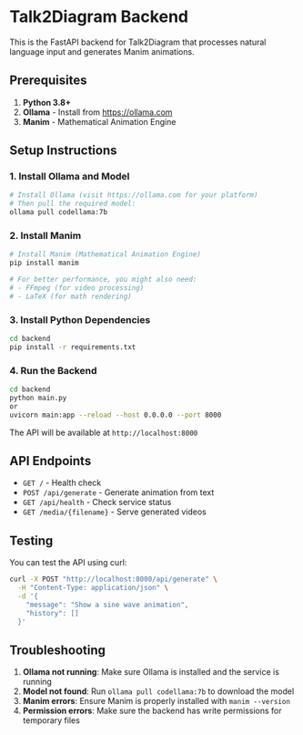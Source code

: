 # Talk2Diagram Backend

This is the FastAPI backend for Talk2Diagram that processes natural language input and generates Manim animations.

## Prerequisites

1. **Python 3.8+**
2. **Ollama** - Install from https://ollama.com
3. **Manim** - Mathematical Animation Engine

## Setup Instructions

### 1. Install Ollama and Model
```bash
# Install Ollama (visit https://ollama.com for your platform)
# Then pull the required model:
ollama pull codellama:7b
```

### 2. Install Manim
```bash
# Install Manim (Mathematical Animation Engine)
pip install manim

# For better performance, you might also need:
# - FFmpeg (for video processing)
# - LaTeX (for math rendering)
```

### 3. Install Python Dependencies
```bash
cd backend
pip install -r requirements.txt
```

### 4. Run the Backend
```bash
cd backend
python main.py
or 
uvicorn main:app --reload --host 0.0.0.0 --port 8000
```

The API will be available at `http://localhost:8000`

## API Endpoints

- `GET /` - Health check
- `POST /api/generate` - Generate animation from text
- `GET /api/health` - Check service status
- `GET /media/{filename}` - Serve generated videos

## Testing

You can test the API using curl:

```bash
curl -X POST "http://localhost:8000/api/generate" \
  -H "Content-Type: application/json" \
  -d '{
    "message": "Show a sine wave animation",
    "history": []
  }'
```

## Troubleshooting

1. **Ollama not running**: Make sure Ollama is installed and the service is running
2. **Model not found**: Run `ollama pull codellama:7b` to download the model
3. **Manim errors**: Ensure Manim is properly installed with `manim --version`
4. **Permission errors**: Make sure the backend has write permissions for temporary files